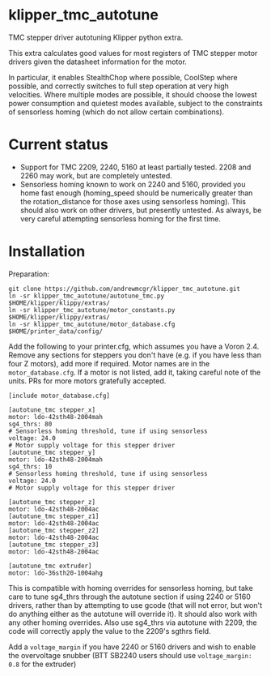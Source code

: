 # klipper_tmc_autotune
TMC stepper driver autotuning Klipper python extra.

This extra calculates good values for most registers of TMC stepper motor drivers given the datasheet information for the motor.

In particular, it enables StealthChop where possible, CoolStep where possible, and correctly switches to full step operation at very high velocities. Where multiple modes are possible, it should choose the lowest power consumption and quietest modes available, subject to the constraints of sensorless homing (which do not allow certain combinations).

# Current status

- Support for TMC 2209, 2240, 5160 at least partially tested. 2208 and 2260 may work, but are completely untested.
- Sensorless homing known to work on 2240 and 5160, provided you home fast enough (homing_speed should be numerically greater than the rotation_distance for those axes using sensorless homing). This should also work on other drivers, but presently untested. As always, be very careful attempting sensorless homing for the first time.

# Installation

Preparation:
```
git clone https://github.com/andrewmcgr/klipper_tmc_autotune.git
ln -sr klipper_tmc_autotune/autotune_tmc.py $HOME/klipper/klippy/extras/
ln -sr klipper_tmc_autotune/motor_constants.py $HOME/klipper/klippy/extras/
ln -sr klipper_tmc_autotune/motor_database.cfg $HOME/printer_data/config/
```

Add the following to your printer.cfg, which assumes you have a Voron 2.4. Remove any sections for steppers you don't have (e.g. if you have less than four Z motors), add more if required. Motor names are in the `motor_database.cfg`. If a motor is not listed, add it, taking careful note of the units. PRs for more motors gratefully accepted.
```
[include motor_database.cfg]

[autotune_tmc stepper_x]
motor: ldo-42sth48-2004mah
sg4_thrs: 80
# Sensorless homing threshold, tune if using sensorless
voltage: 24.0
# Motor supply voltage for this stepper driver
[autotune_tmc stepper_y]
motor: ldo-42sth48-2004mah
sg4_thrs: 10
# Sensorless homing threshold, tune if using sensorless
voltage: 24.0
# Motor supply voltage for this stepper driver

[autotune_tmc stepper_z]
motor: ldo-42sth48-2004ac
[autotune_tmc stepper_z1]
motor: ldo-42sth48-2004ac
[autotune_tmc stepper_z2]
motor: ldo-42sth48-2004ac
[autotune_tmc stepper_z3]
motor: ldo-42sth48-2004ac

[autotune_tmc extruder]
motor: ldo-36sth20-1004ahg
```

This is compatible with homing overrides for sensorless homing, but take care to tune sg4_thrs through the autotune section if using 2240 or 5160 drivers, rather than by attempting to use gcode (that will not error, but won't do anything either as the autotune will override it). It should also work with any other homing overrides. Also use sg4_thrs via autotune with 2209, the code will correctly apply the value to the 2209's sgthrs field.

Add a `voltage_margin` if you have 2240 or 5160 drivers and wish to enable the overvoltage snubber (BTT SB2240 users should use `voltage_margin: 0.8` for the extruder)

